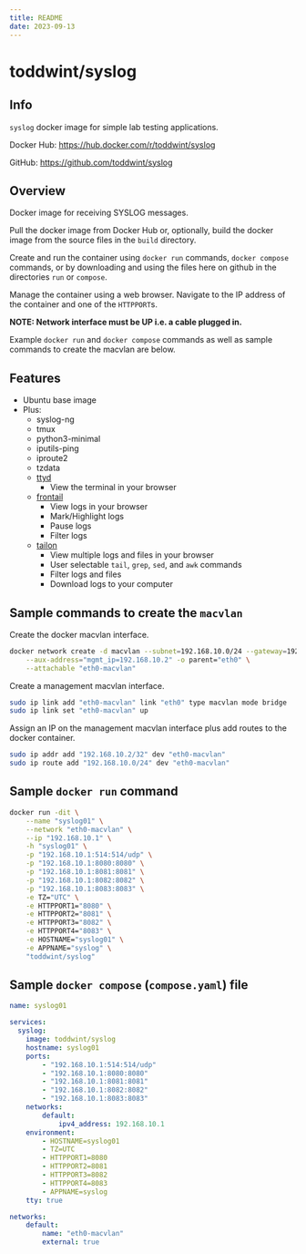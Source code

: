 ```yaml
---
title: README
date: 2023-09-13
---
```


# toddwint/syslog


## Info

`syslog` docker image for simple lab testing applications.

Docker Hub: <https://hub.docker.com/r/toddwint/syslog>

GitHub: <https://github.com/toddwint/syslog>


## Overview

Docker image for receiving SYSLOG messages.

Pull the docker image from Docker Hub or, optionally, build the docker image from the source files in the `build` directory.

Create and run the container using `docker run` commands, `docker compose` commands, or by downloading and using the files here on github in the directories `run` or `compose`.

Manage the container using a web browser. Navigate to the IP address of the container and one of the `HTTPPORT`s.

**NOTE: Network interface must be UP i.e. a cable plugged in.**

Example `docker run` and `docker compose` commands as well as sample commands to create the macvlan are below.


## Features

- Ubuntu base image
- Plus:
  - syslog-ng
  - tmux
  - python3-minimal
  - iputils-ping
  - iproute2
  - tzdata
  - [ttyd](https://github.com/tsl0922/ttyd)
    - View the terminal in your browser
  - [frontail](https://github.com/mthenw/frontail)
    - View logs in your browser
    - Mark/Highlight logs
    - Pause logs
    - Filter logs
  - [tailon](https://github.com/gvalkov/tailon)
    - View multiple logs and files in your browser
    - User selectable `tail`, `grep`, `sed`, and `awk` commands
    - Filter logs and files
    - Download logs to your computer


## Sample commands to create the `macvlan`

Create the docker macvlan interface.

```bash
docker network create -d macvlan --subnet=192.168.10.0/24 --gateway=192.168.10.254 \
    --aux-address="mgmt_ip=192.168.10.2" -o parent="eth0" \
    --attachable "eth0-macvlan"
```

Create a management macvlan interface.

```bash
sudo ip link add "eth0-macvlan" link "eth0" type macvlan mode bridge
sudo ip link set "eth0-macvlan" up
```

Assign an IP on the management macvlan interface plus add routes to the docker container.

```bash
sudo ip addr add "192.168.10.2/32" dev "eth0-macvlan"
sudo ip route add "192.168.10.0/24" dev "eth0-macvlan"
```


## Sample `docker run` command

```bash
docker run -dit \
    --name "syslog01" \
    --network "eth0-macvlan" \
    --ip "192.168.10.1" \
    -h "syslog01" \
    -p "192.168.10.1:514:514/udp" \
    -p "192.168.10.1:8080:8080" \
    -p "192.168.10.1:8081:8081" \
    -p "192.168.10.1:8082:8082" \
    -p "192.168.10.1:8083:8083" \
    -e TZ="UTC" \
    -e HTTPPORT1="8080" \
    -e HTTPPORT2="8081" \
    -e HTTPPORT3="8082" \
    -e HTTPPORT4="8083" \
    -e HOSTNAME="syslog01" \
    -e APPNAME="syslog" \
    "toddwint/syslog"
```


## Sample `docker compose` (`compose.yaml`) file

```yaml
name: syslog01

services:
  syslog:
    image: toddwint/syslog
    hostname: syslog01
    ports:
        - "192.168.10.1:514:514/udp"
        - "192.168.10.1:8080:8080"
        - "192.168.10.1:8081:8081"
        - "192.168.10.1:8082:8082"
        - "192.168.10.1:8083:8083"
    networks:
        default:
            ipv4_address: 192.168.10.1
    environment:
        - HOSTNAME=syslog01
        - TZ=UTC
        - HTTPPORT1=8080
        - HTTPPORT2=8081
        - HTTPPORT3=8082
        - HTTPPORT4=8083
        - APPNAME=syslog
    tty: true

networks:
    default:
        name: "eth0-macvlan"
        external: true
```
